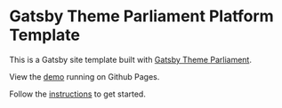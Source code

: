 # Gatsby Theme Parliament Platform Template

This is a Gatsby site template built with [Gatsby Theme Parliament](https://github.com/adobe/gatsby-theme-parliament).

View the [demo](https://adobedocs.github.io/gatsby-theme-parliament-platform/) running on Github Pages.  

Follow the [instructions](https://github.com/adobe/gatsby-theme-parliament#getting-started) to get started.